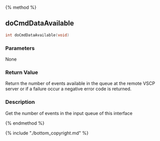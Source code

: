 
{% method %}
## doCmdDataAvailable

```c
int doCmdDataAvailable(void)
```

### Parameters
None

### Return Value
Return the number of events available in the queue at the remote VSCP server or if a failure occur a negative error code is returned. 

### Description
Get the number of events in the input queue of this interface 

{% endmethod %}

{% include "./bottom_copyright.md" %}